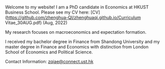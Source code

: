 
Welcome to my website! I am a PhD candidate in Economics at HKUST Business School. Please see my CV here: [CV](https://github.com/zhenghua-QI/zhenghuaqi.github.io/Curriculum Vitae_30AUG.pdf) (Aug, 2022)

My research focuses on macroeconomics and expectation formation.

I received my bachelor degree in Finance from Shandong University and my master degree in Finance and Economics with distinction from London School of Economics and Political Science.  

Contact Information: zqiae@connect.ust.hk
